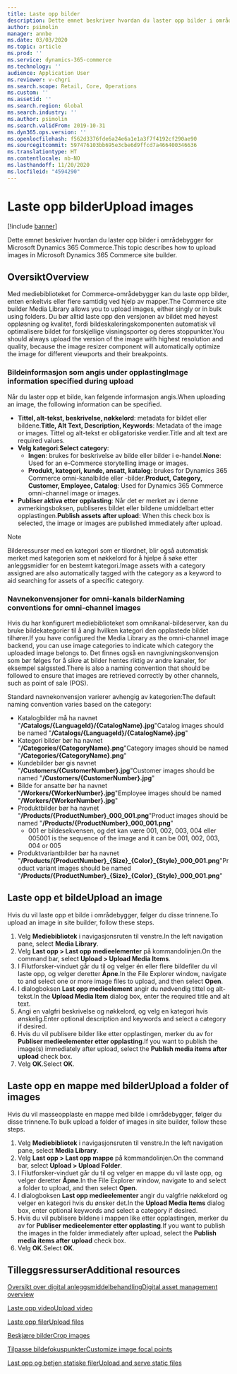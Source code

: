 ```yaml
---
title: Laste opp bilder
description: Dette emnet beskriver hvordan du laster opp bilder i områdebygger for Microsoft Dynamics 365 Commerce.
author: psimolin
manager: annbe
ms.date: 03/03/2020
ms.topic: article
ms.prod: ''
ms.service: dynamics-365-commerce
ms.technology: ''
audience: Application User
ms.reviewer: v-chgri
ms.search.scope: Retail, Core, Operations
ms.custom: ''
ms.assetid: ''
ms.search.region: Global
ms.search.industry: ''
ms.author: psimolin
ms.search.validFrom: 2019-10-31
ms.dyn365.ops.version: ''
ms.openlocfilehash: f562d3376fde6a24e6a1e1a3f7f4192cf290ae90
ms.sourcegitcommit: 597476103bb695e3cbe6d9ffcd7a466400346636
ms.translationtype: HT
ms.contentlocale: nb-NO
ms.lasthandoff: 11/20/2020
ms.locfileid: "4594290"
---
```

# <a name="upload-images"></a><span data-ttu-id="c5e70-103">Laste opp bilder</span><span class="sxs-lookup"><span data-stu-id="c5e70-103">Upload images</span></span>

[!include [banner](includes/banner.md)]

<span data-ttu-id="c5e70-104">Dette emnet beskriver hvordan du laster opp bilder i områdebygger for Microsoft Dynamics 365 Commerce.</span><span class="sxs-lookup"><span data-stu-id="c5e70-104">This topic describes how to upload images in Microsoft Dynamics 365 Commerce site builder.</span></span>

## <a name="overview"></a><span data-ttu-id="c5e70-105">Oversikt</span><span class="sxs-lookup"><span data-stu-id="c5e70-105">Overview</span></span>

<span data-ttu-id="c5e70-106">Med mediebiblioteket for Commerce-områdebygger kan du laste opp bilder, enten enkeltvis eller flere samtidig ved hjelp av mapper.</span><span class="sxs-lookup"><span data-stu-id="c5e70-106">The Commerce site builder Media Library allows you to upload images, either singly or in bulk using folders.</span></span> <span data-ttu-id="c5e70-107">Du bør alltid laste opp den versjonen av bildet med høyest oppløsning og kvalitet, fordi bildeskaleringskomponenten automatisk vil optimalisere bildet for forskjellige visningsporter og deres stoppunkter.</span><span class="sxs-lookup"><span data-stu-id="c5e70-107">You should always upload the version of the image with highest resolution and quality, because the image resizer component will automatically optimize the image for different viewports and their breakpoints.</span></span>

### <a name="image-information-specified-during-upload"></a><span data-ttu-id="c5e70-108">Bildeinformasjon som angis under opplasting</span><span class="sxs-lookup"><span data-stu-id="c5e70-108">Image information specified during upload</span></span>

<span data-ttu-id="c5e70-109">Når du laster opp et bilde, kan følgende informasjon angis.</span><span class="sxs-lookup"><span data-stu-id="c5e70-109">When uploading an image, the following information can be specified.</span></span>

- <span data-ttu-id="c5e70-110">**Tittel, alt-tekst, beskrivelse, nøkkelord**: metadata for bildet eller bildene.</span><span class="sxs-lookup"><span data-stu-id="c5e70-110">**Title, Alt Text, Description, Keywords**: Metadata of the image or images.</span></span> <span data-ttu-id="c5e70-111">Tittel og alt-tekst er obligatoriske verdier.</span><span class="sxs-lookup"><span data-stu-id="c5e70-111">Title and alt text are required values.</span></span>
- <span data-ttu-id="c5e70-112">**Velg kategori**:</span><span class="sxs-lookup"><span data-stu-id="c5e70-112">**Select category**:</span></span>
    - <span data-ttu-id="c5e70-113">**Ingen**: brukes for beskrivelse av bilde eller bilder i e-handel.</span><span class="sxs-lookup"><span data-stu-id="c5e70-113">**None**: Used for an e-Commerce storytelling image or images.</span></span>
    - <span data-ttu-id="c5e70-114">**Produkt, kategori, kunde, ansatt, katalog**: brukes for Dynamics 365 Commerce omni-kanalbilde eller -bilder.</span><span class="sxs-lookup"><span data-stu-id="c5e70-114">**Product, Category, Customer, Employee, Catalog**: Used for Dynamics 365 Commerce omni-channel image or images.</span></span>
- <span data-ttu-id="c5e70-115">**Publiser aktiva etter opplasting**: Når det er merket av i denne avmerkingsboksen, publiseres bildet eller bildene umiddelbart etter opplastingen.</span><span class="sxs-lookup"><span data-stu-id="c5e70-115">**Publish assets after upload**: When this check box is selected, the image or images are published immediately after upload.</span></span>

> [!NOTE]
> <span data-ttu-id="c5e70-116">Bilderessurser med en kategori som er tilordnet, blir også automatisk merket med kategorien som et nøkkelord for å hjelpe å søke etter anleggsmidler for en bestemt kategori.</span><span class="sxs-lookup"><span data-stu-id="c5e70-116">Image assets with a category assigned are also automatically tagged with the category as a keyword to aid searching for assets of a specific category.</span></span>

### <a name="naming-conventions-for-omni-channel-images"></a><span data-ttu-id="c5e70-117">Navnekonvensjoner for omni-kanals bilder</span><span class="sxs-lookup"><span data-stu-id="c5e70-117">Naming conventions for omni-channel images</span></span> 

<span data-ttu-id="c5e70-118">Hvis du har konfigurert mediebiblioteket som omnikanal-bildeserver, kan du bruke bildekategorier til å angi hvilken kategori den opplastede bildet tilhører.</span><span class="sxs-lookup"><span data-stu-id="c5e70-118">If you have configured the Media Library as the omni-channel image backend, you can use image categories to indicate which category the uploaded image belongs to.</span></span> <span data-ttu-id="c5e70-119">Det finnes også en navngivningskonvensjon som bør følges for å sikre at bilder hentes riktig av andre kanaler, for eksempel salgssted.</span><span class="sxs-lookup"><span data-stu-id="c5e70-119">There is also a naming convention that should be followed to ensure that images are retrieved correctly by other channels, such as point of sale (POS).</span></span>

<span data-ttu-id="c5e70-120">Standard navnekonvensjon varierer avhengig av kategorien:</span><span class="sxs-lookup"><span data-stu-id="c5e70-120">The default naming convention varies based on the category:</span></span>
- <span data-ttu-id="c5e70-121">Katalogbilder må ha navnet "**/Catalogs/\{LanguageId\}/\{CatalogName\}.jpg**"</span><span class="sxs-lookup"><span data-stu-id="c5e70-121">Catalog images should be named "**/Catalogs/\{LanguageId\}/\{CatalogName\}.jpg**"</span></span>
- <span data-ttu-id="c5e70-122">Kategori bilder bør ha navnet "**/Categories/\{CategoryName\}.png**"</span><span class="sxs-lookup"><span data-stu-id="c5e70-122">Category images should be named "**/Categories/\{CategoryName\}.png**"</span></span>
- <span data-ttu-id="c5e70-123">Kundebilder bør gis navnet "**/Customers/\{CustomerNumber\}.jpg**"</span><span class="sxs-lookup"><span data-stu-id="c5e70-123">Customer images should be named "**/Customers/\{CustomerNumber\}.jpg**"</span></span>
- <span data-ttu-id="c5e70-124">Bilde for ansatte bør ha navnet "**/Workers/\{WorkerNumber\}.jpg**"</span><span class="sxs-lookup"><span data-stu-id="c5e70-124">Employee images should be named "**/Workers/\{WorkerNumber\}.jpg**"</span></span>
- <span data-ttu-id="c5e70-125">Produktbilder bør ha navnet "**/Products/\{ProductNumber\}_000_001.png**"</span><span class="sxs-lookup"><span data-stu-id="c5e70-125">Product images should be named "**/Products/\{ProductNumber\}_000_001.png**"</span></span>
    - <span data-ttu-id="c5e70-126">001 er bildesekvensen, og det kan være 001, 002, 003, 004 eller 005</span><span class="sxs-lookup"><span data-stu-id="c5e70-126">001 is the sequence of the image and it can be 001, 002, 003, 004 or 005</span></span>
- <span data-ttu-id="c5e70-127">Produktvariantbilder bør ha navnet "**/Products/\{ProductNumber\}\_\{Size\}\_\{Color\}\_\{Style\}\_000_001.png**"</span><span class="sxs-lookup"><span data-stu-id="c5e70-127">Product variant images should be named "**/Products/\{ProductNumber\}\_\{Size\}\_\{Color\}\_\{Style\}\_000_001.png**"</span></span>

## <a name="upload-an-image"></a><span data-ttu-id="c5e70-128">Laste opp et bilde</span><span class="sxs-lookup"><span data-stu-id="c5e70-128">Upload an image</span></span>

<span data-ttu-id="c5e70-129">Hvis du vil laste opp et bilde i områdebygger, følger du disse trinnene.</span><span class="sxs-lookup"><span data-stu-id="c5e70-129">To upload an image in site builder, follow these steps.</span></span>

1. <span data-ttu-id="c5e70-130">Velg **Mediebibliotek** i navigasjonsruten til venstre.</span><span class="sxs-lookup"><span data-stu-id="c5e70-130">In the left navigation pane, select **Media Library**.</span></span>
1. <span data-ttu-id="c5e70-131">Velg **Last opp \> Last opp medieelementer** på kommandolinjen.</span><span class="sxs-lookup"><span data-stu-id="c5e70-131">On the command bar, select **Upload \> Upload Media Items**.</span></span>
1. <span data-ttu-id="c5e70-132">I Filutforsker-vinduet går du til og velger én eller flere bildefiler du vil laste opp, og velger deretter **Åpne**.</span><span class="sxs-lookup"><span data-stu-id="c5e70-132">In the File Explorer window, navigate to and select one or more image files to upload, and then select **Open**.</span></span>
1. <span data-ttu-id="c5e70-133">I dialogboksen **Last opp medieelement** angir du nødvendig tittel og alt-tekst.</span><span class="sxs-lookup"><span data-stu-id="c5e70-133">In the **Upload Media Item** dialog box, enter the required title and alt text.</span></span>
1. <span data-ttu-id="c5e70-134">Angi en valgfri beskrivelse og nøkkelord, og velg en kategori hvis ønskelig.</span><span class="sxs-lookup"><span data-stu-id="c5e70-134">Enter optional description and keywords and select a category if desired.</span></span> 
1. <span data-ttu-id="c5e70-135">Hvis du vil publisere bilder like etter opplastingen, merker du av for **Publiser medieelementer etter opplasting**.</span><span class="sxs-lookup"><span data-stu-id="c5e70-135">If you want to publish the image(s) immediately after upload, select the **Publish media items after upload** check box.</span></span>
1. <span data-ttu-id="c5e70-136">Velg **OK**.</span><span class="sxs-lookup"><span data-stu-id="c5e70-136">Select **OK**.</span></span>

## <a name="upload-a-folder-of-images"></a><span data-ttu-id="c5e70-137">Laste opp en mappe med bilder</span><span class="sxs-lookup"><span data-stu-id="c5e70-137">Upload a folder of images</span></span>

<span data-ttu-id="c5e70-138">Hvis du vil masseopplaste en mappe med bilde i områdebygger, følger du disse trinnene.</span><span class="sxs-lookup"><span data-stu-id="c5e70-138">To bulk upload a folder of images in site builder, follow these steps.</span></span>

1. <span data-ttu-id="c5e70-139">Velg **Mediebibliotek** i navigasjonsruten til venstre.</span><span class="sxs-lookup"><span data-stu-id="c5e70-139">In the left navigation pane, select **Media Library**.</span></span>
1. <span data-ttu-id="c5e70-140">Velg **Last opp \> Last opp mappe** på kommandolinjen.</span><span class="sxs-lookup"><span data-stu-id="c5e70-140">On the command bar, select **Upload \> Upload Folder**.</span></span>
1. <span data-ttu-id="c5e70-141">I Filutforsker-vinduet går du til og velger en mappe du vil laste opp, og velger deretter **Åpne**.</span><span class="sxs-lookup"><span data-stu-id="c5e70-141">In the File Explorer window, navigate to and select a folder to upload, and then select **Open**.</span></span>
1. <span data-ttu-id="c5e70-142">I dialogboksen **Last opp medieelementer** angir du valgfrie nøkkelord og velger en kategori hvis du ønsker det.</span><span class="sxs-lookup"><span data-stu-id="c5e70-142">In the **Upload Media Items** dialog box, enter optional keywords and select a category if desired.</span></span> 
1. <span data-ttu-id="c5e70-143">Hvis du vil publisere bildene i mappen like etter opplastingen, merker du av for **Publiser medieelementer etter opplasting**.</span><span class="sxs-lookup"><span data-stu-id="c5e70-143">If you want to publish the images in the folder immediately after upload, select the **Publish media items after upload** check box.</span></span>
1. <span data-ttu-id="c5e70-144">Velg **OK**.</span><span class="sxs-lookup"><span data-stu-id="c5e70-144">Select **OK**.</span></span>

## <a name="additional-resources"></a><span data-ttu-id="c5e70-145">Tilleggsressurser</span><span class="sxs-lookup"><span data-stu-id="c5e70-145">Additional resources</span></span>

[<span data-ttu-id="c5e70-146">Oversikt over digital anleggsmiddelbehandling</span><span class="sxs-lookup"><span data-stu-id="c5e70-146">Digital asset management overview</span></span>](dam-overview.md)

[<span data-ttu-id="c5e70-147">Laste opp video</span><span class="sxs-lookup"><span data-stu-id="c5e70-147">Upload video</span></span>](dam-upload-video.md)

[<span data-ttu-id="c5e70-148">Laste opp filer</span><span class="sxs-lookup"><span data-stu-id="c5e70-148">Upload files</span></span>](dam-upload-files.md)

[<span data-ttu-id="c5e70-149">Beskjære bilder</span><span class="sxs-lookup"><span data-stu-id="c5e70-149">Crop images</span></span>](dam-crop-images.md)

[<span data-ttu-id="c5e70-150">Tilpasse bildefokuspunkter</span><span class="sxs-lookup"><span data-stu-id="c5e70-150">Customize image focal points</span></span>](dam-custom-focal-point.md)

[<span data-ttu-id="c5e70-151">Last opp og betjen statiske filer</span><span class="sxs-lookup"><span data-stu-id="c5e70-151">Upload and serve static files</span></span>](upload-serve-static-files.md)
